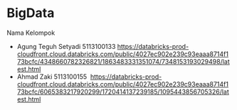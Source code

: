 # BigData 
Nama Kelompok 
  - Agung Teguh Setyadi   5113100133 
  https://databricks-prod-cloudfront.cloud.databricks.com/public/4027ec902e239c93eaaa8714f173bcfc/4348660782326821/1863483331351074/7348153193029498/latest.html
  - Ahmad Zaki            5113100155
  https://databricks-prod-cloudfront.cloud.databricks.com/public/4027ec902e239c93eaaa8714f173bcfc/6065383217920299/1720414137239185/1095443856705326/latest.html
